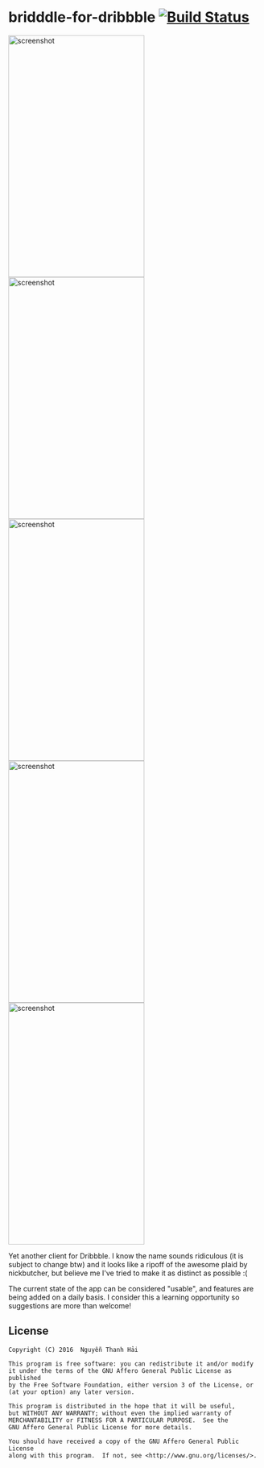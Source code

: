 # bridddle-for-dribbble [![Build Status](https://travis-ci.org/b1acKr0se/bridddle-for-dribbble.svg?branch=master)](https://travis-ci.org/b1acKr0se/bridddle-for-dribbble)

<img src="https://raw.githubusercontent.com/b1acKr0se/bridddle-for-dribbble/master/graphics/screenshot1.png" alt="screenshot" title="screenshot" width="270" height="480"/> 
<img src="https://raw.githubusercontent.com/b1acKr0se/bridddle-for-dribbble/master/graphics/screenshot2.png" alt="screenshot" title="screenshot" width="270" height="480"/> 
<img src="https://raw.githubusercontent.com/b1acKr0se/bridddle-for-dribbble/master/graphics/screenshot3.png" alt="screenshot" title="screenshot" width="270" height="480"/> 
<img src="https://raw.githubusercontent.com/b1acKr0se/bridddle-for-dribbble/master/graphics/screenshot4.png" alt="screenshot" title="screenshot" width="270" height="480"/> 
<img src="https://raw.githubusercontent.com/b1acKr0se/bridddle-for-dribbble/master/graphics/screenshot5.png" alt="screenshot" title="screenshot" width="270" height="480"/> 


Yet another client for Dribbble. I know the name sounds ridiculous (it is subject to change btw) and it looks like a ripoff of the awesome plaid by nickbutcher, but believe me I've tried to make it as distinct as possible :(

The current state of the app can be considered "usable", and features are being added on a daily basis. I consider this a learning opportunity so suggestions are more than welcome!


License
-------
    Copyright (C) 2016  Nguyễn Thanh Hải

    This program is free software: you can redistribute it and/or modify
    it under the terms of the GNU Affero General Public License as published
    by the Free Software Foundation, either version 3 of the License, or
    (at your option) any later version.

    This program is distributed in the hope that it will be useful,
    but WITHOUT ANY WARRANTY; without even the implied warranty of
    MERCHANTABILITY or FITNESS FOR A PARTICULAR PURPOSE.  See the
    GNU Affero General Public License for more details.

    You should have received a copy of the GNU Affero General Public License
    along with this program.  If not, see <http://www.gnu.org/licenses/>.


